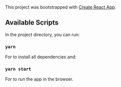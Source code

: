 This project was bootstrapped with [Create React App](https://github.com/facebook/create-react-app).

## Available Scripts

In the project directory, you can run:

### `yarn`

For to install all dependencies and:

### `yarn start`

For to run the app in the browser.